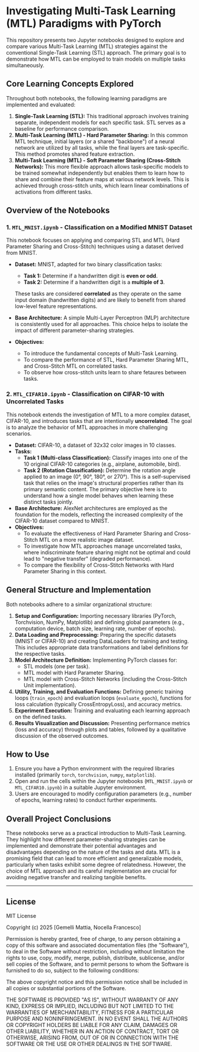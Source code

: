 # Investigating Multi-Task Learning (MTL) Paradigms with PyTorch

This repository presents two Jupyter notebooks designed to explore and compare various Multi-Task Learning (MTL) strategies against the conventional Single-Task Learning (STL) approach. The primary goal is to demonstrate how MTL can be employed to train models on multiple tasks simultaneously.

## Core Learning Concepts Explored

Throughout both notebooks, the following learning paradigms are implemented and evaluated:

1.  **Single-Task Learning (STL):** This traditional approach involves training separate, independent models for each specific task. STL serves as a baseline for performance comparison.
2.  **Multi-Task Learning (MTL) - Hard Parameter Sharing:** In this common MTL technique, initial layers (or a shared "backbone") of a neural network are utilized by all tasks, while the final layers are task-specific. This method promotes shared feature extraction.
3.  **Multi-Task Learning (MTL) - Soft Parameter Sharing (Cross-Stitch Networks):** This more flexible approach allows task-specific models to be trained somewhat independently but enables them to learn how to share and combine their feature maps at various network levels. This is achieved through cross-stitch units, which learn linear combinations of activations from different tasks.

## Overview of the Notebooks

### 1. `MTL_MNIST.ipynb` - Classification on a Modified MNIST Dataset

This notebook focuses on applying and comparing STL and MTL (Hard Parameter Sharing and Cross-Stitch) techniques using a dataset derived from MNIST.

* **Dataset:** MNIST, adapted for two binary classification tasks:
    * **Task 1:** Determine if a handwritten digit is **even or odd**.
    * **Task 2:** Determine if a handwritten digit is a **multiple of 3**.

    These tasks are considered **correlated** as they operate on the same input domain (handwritten digits) and are likely to benefit from shared low-level feature representations.
* **Base Architecture:** A simple Multi-Layer Perceptron (MLP) architecture is consistently used for all approaches. This choice helps to isolate the impact of different parameter-sharing strategies.
* **Objectives:**
    * To introduce the fundamental concepts of Multi-Task Learning.
    * To compare the performance of STL, Hard Parameter Sharing MTL, and Cross-Stitch MTL on correlated tasks.
    * To observe how cross-stitch units learn to share fetaures between tasks.

### 2. `MTL_CIFAR10.ipynb` - Classification on CIFAR-10 with Uncorrelated Tasks

This notebook extends the investigation of MTL to a more complex dataset, CIFAR-10, and introduces tasks that are intentionally **uncorrelated**. The goal is to analyze the behavior of MTL approaches in more challenging scenarios.

* **Dataset:** CIFAR-10, a dataset of 32x32 color images in 10 classes.
* **Tasks:**
    * **Task 1 (Multi-class Classification):** Classify images into one of the 10 original CIFAR-10 categories (e.g., airplane, automobile, bird).
    * **Task 2 (Rotation Classification):** Determine the rotation angle applied to an image (0°, 90°, 180°, or 270°). This is a self-supervised task that relies on the image's structural properties rather than its primary semantic content.
    The primary objective here is to understand how a single model behaves when learning these distinct tasks jointly.
* **Base Architecture:** AlexNet architectures are employed as the foundation for the models, reflecting the increased complexity of the CIFAR-10 dataset compared to MNIST.
* **Objectives:**
    * To evaluate the effectiveness of Hard Parameter Sharing and Cross-Stitch MTL on a more realistic image dataset.
    * To investigate how MTL approaches manage uncorrelated tasks, where indiscriminate feature sharing might not be optimal and could lead to "negative transfer" (degraded performance).
    * To compare the flexibility of Cross-Stitch Networks with Hard Parameter Sharing in this context.

## General Structure and Implementation

Both notebooks adhere to a similar organizational structure:

1.  **Setup and Configuration:** Importing necessary libraries (PyTorch, Torchvision, NumPy, Matplotlib) and defining global parameters (e.g., computation device, batch size, learning rate, number of epochs).
2.  **Data Loading and Preprocessing:** Preparing the specific datasets (MNIST or CIFAR-10) and creating DataLoaders for training and testing. This includes appropriate data transformations and label definitions for the respective tasks.
3.  **Model Architecture Definition:** Implementing PyTorch classes for:
    * STL models (one per task).
    * MTL model with Hard Parameter Sharing.
    * MTL model with Cross-Stitch Networks (including the Cross-Stitch Unit implementation).
4.  **Utility, Training, and Evaluation Functions:** Defining generic training loops (`train_epoch`) and evaluation loops (`evaluate_epoch`), functions for loss calculation (typically CrossEntropyLoss), and accuracy metrics.
5.  **Experiment Execution:** Training and evaluating each learning approach on the defined tasks.
6.  **Results Visualization and Discussion:** Presenting performance metrics (loss and accuracy) through plots and tables, followed by a qualitative discussion of the observed outcomes.

## How to Use

1.  Ensure you have a Python environment with the required libraries installed (primarily `torch`, `torchvision`, `numpy`, `matplotlib`).
2.  Open and run the cells within the Jupyter notebooks (`MTL_MNIST.ipynb` or `MTL_CIFAR10.ipynb`) in a suitable Jupyter environment.
3.  Users are encouraged to modify configuration parameters (e.g., number of epochs, learning rates) to conduct further experiments.

## Overall Project Conclusions

These notebooks serve as a practical introduction to Multi-Task Learning. They highlight how different parameter-sharing strategies can be implemented and demonstrate their potential advantages and disadvantages depending on the nature of the tasks and data. MTL is a promising field that can lead to more efficient and generalizable models, particularly when tasks exhibit some degree of relatedness. However, the choice of MTL approach and its careful implementation are crucial for avoiding negative transfer and realizing tangible benefits.

---

## License

MIT License

Copyright (c) 2025 [Gemelli Mattia, Nocella Francesco]

Permission is hereby granted, free of charge, to any person obtaining a copy of this software and associated documentation files (the "Software"), to deal in the Software without restriction, including without limitation the rights to use, copy, modify, merge, publish, distribute, sublicense, and/or sell copies of the Software, and to permit persons to whom the Software is furnished to do so, subject to the following conditions:

The above copyright notice and this permission notice shall be included in all copies or substantial portions of the Software.

THE SOFTWARE IS PROVIDED "AS IS", WITHOUT WARRANTY OF ANY KIND, EXPRESS OR IMPLIED, INCLUDING BUT NOT LIMITED TO THE WARRANTIES OF MERCHANTABILITY, FITNESS FOR A PARTICULAR PURPOSE AND NONINFRINGEMENT. IN NO EVENT SHALL THE AUTHORS OR COPYRIGHT HOLDERS BE LIABLE FOR ANY CLAIM, DAMAGES OR OTHER LIABILITY, WHETHER IN AN ACTION OF CONTRACT, TORT OR OTHERWISE, ARISING FROM, OUT OF OR IN CONNECTION WITH THE SOFTWARE OR THE USE OR OTHER DEALINGS IN THE SOFTWARE.